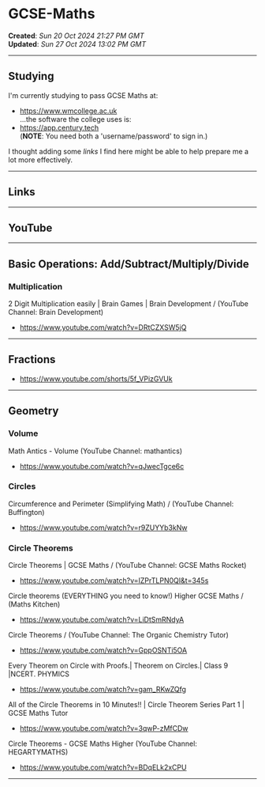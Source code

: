 # GCSE-Maths

**Created**: *Sun 20 Oct 2024 21:27 PM GMT*   
**Updated**: *Sun 27 Oct 2024 13:02 PM GMT*   

-----

## Studying

I'm currently studying to pass GCSE Maths at:    
- https://www.wmcollege.ac.uk  
...the software the college uses is:  
- https://app.century.tech  
(**NOTE**: You need both a 'username/password' to sign in.)  
    
I thought adding some *links* I find here might be able to help prepare me a lot more effectively.   
  
-----

## Links

-----

## YouTube

-----

## Basic Operations: Add/Subtract/Multiply/Divide

### Multiplication

2 Digit Multiplication easily | Brain Games | Brain Development / (YouTube Channel: Brain Development)  
- https://www.youtube.com/watch?v=DRtCZXSW5jQ
  
-----

## Fractions

- https://www.youtube.com/shorts/5f_VPizGVUk

-----

## Geometry

### Volume

Math Antics - Volume (YouTube Channel: mathantics)  
- https://www.youtube.com/watch?v=qJwecTgce6c  
 
### Circles

Circumference and Perimeter (Simplifying Math) / (YouTube Channel: Buffington)  
- https://www.youtube.com/watch?v=r9ZUYYb3kNw  

### Circle Theorems

Circle Theorems | GCSE Maths / (YouTube Channel: GCSE Maths Rocket)
- https://www.youtube.com/watch?v=IZPrTLPN0QI&t=345s

Circle theorems (EVERYTHING you need to know!) Higher GCSE Maths / (Maths Kitchen)  
- https://www.youtube.com/watch?v=LiDtSmRNdyA  

Circle Theorems / (YouTube Channel: The Organic Chemistry Tutor)  
- https://www.youtube.com/watch?v=GppOSNTi5OA  

Every Theorem on Circle with Proofs.| Theorem on Circles.| Class 9 |NCERT.
PHYMICS  
- https://www.youtube.com/watch?v=gam_RKwZQfg  

All of the Circle Theorems in 10 Minutes!! | Circle Theorem Series Part 1 | GCSE Maths Tutor   
- https://www.youtube.com/watch?v=3qwP-zMfCDw  

Circle Theorems - GCSE Maths Higher (YouTube Channel: HEGARTYMATHS)  
- https://www.youtube.com/watch?v=BDqELk2xCPU  

-----

